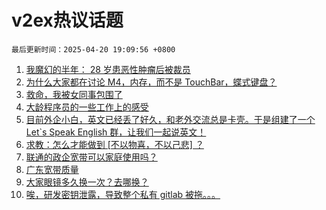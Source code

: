 # v2ex热议话题

`最后更新时间：2025-04-20 19:09:56 +0800`

1. [我魔幻的半年： 28 岁患恶性肿瘤后被裁员](https://www.v2ex.com/t/1126754)
1. [为什么大家都在讨论 M4，内存，而不是 TouchBar，蝶式键盘？](https://www.v2ex.com/t/1126745)
1. [救命，我被女同事包围了](https://www.v2ex.com/t/1126771)
1. [大龄程序员的一些工作上的感受](https://www.v2ex.com/t/1126789)
1. [目前外企小白，英文已经丢了好久，和老外交流总是卡壳。于是组建了一个 Let`s Speak English 群，让我们一起说英文！](https://www.v2ex.com/t/1126765)
1. [求教：怎么才能做到 [不以物喜，不以己悲] ？](https://www.v2ex.com/t/1126724)
1. [联通的政企宽带可以家庭使用吗？](https://www.v2ex.com/t/1126709)
1. [广东宽带质量](https://www.v2ex.com/t/1126715)
1. [大家眼镜多久换一次？去哪换？](https://www.v2ex.com/t/1126743)
1. [唉，研发密钥泄露，导致整个私有 gitlab 被拖。。。](https://www.v2ex.com/t/1126773)

